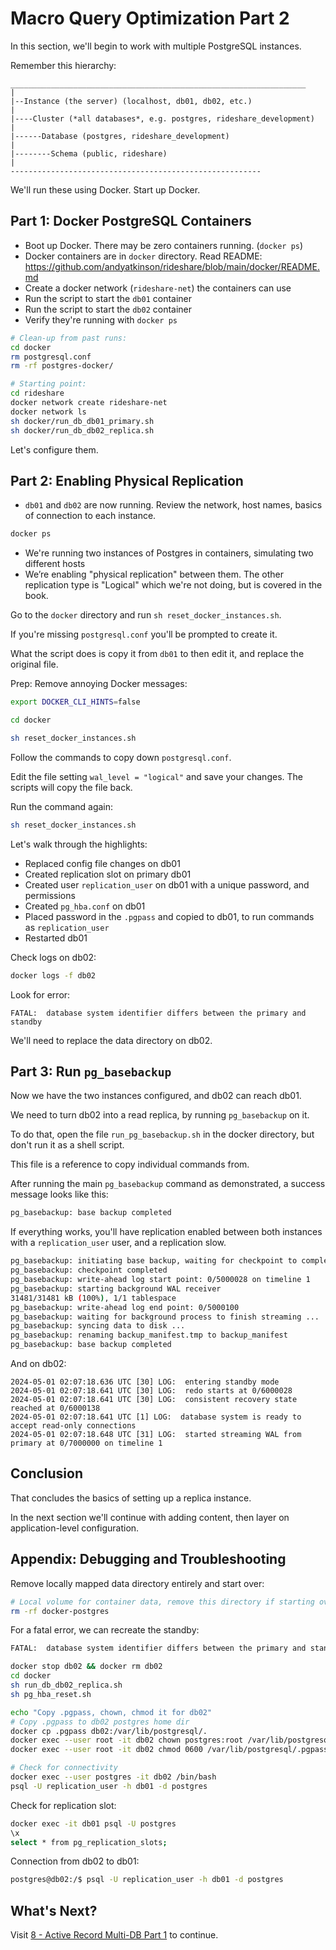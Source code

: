 # Macro Query Optimization Part 2

In this section, we'll begin to work with multiple PostgreSQL instances.

Remember this hierarchy:
```
__________________________________________________________________
|
|--Instance (the server) (localhost, db01, db02, etc.)
|
|----Cluster (*all databases*, e.g. postgres, rideshare_development)
|
|------Database (postgres, rideshare_development)
|
|--------Schema (public, rideshare)
|
--------------------------------------------------------
```

We'll run these using Docker. Start up Docker.

## Part 1: Docker PostgreSQL Containers
- Boot up Docker. There may be zero containers running. (`docker ps`)
- Docker containers are in `docker` directory. Read README: <https://github.com/andyatkinson/rideshare/blob/main/docker/README.md>
- Create a docker network (`rideshare-net`) the containers can use
- Run the script to start the `db01` container
- Run the script to start the `db02` container
- Verify they're running with `docker ps`

```sh
# Clean-up from past runs:
cd docker
rm postgresql.conf
rm -rf postgres-docker/

# Starting point:
cd rideshare
docker network create rideshare-net
docker network ls
sh docker/run_db_db01_primary.sh
sh docker/run_db_db02_replica.sh
```

Let's configure them.

## Part 2: Enabling Physical Replication
- `db01` and `db02` are now running. Review the network, host names, basics of connection to each instance.

```sh
docker ps
```

- We're running two instances of Postgres in containers, simulating two different hosts
- We’re enabling "physical replication" between them. The other replication type is "Logical" which we're not doing, but is covered in the book.

Go to the `docker` directory and run `sh reset_docker_instances.sh`.

If you're missing `postgresql.conf` you'll be prompted to create it.

What the script does is copy it from `db01` to then edit it, and replace the original file.

Prep: Remove annoying Docker messages:
```sh
export DOCKER_CLI_HINTS=false
```

```sh
cd docker

sh reset_docker_instances.sh
```

Follow the commands to copy down `postgresql.conf`.

Edit the file setting `wal_level = "logical"` and save your changes. The scripts will copy the file back.

Run the command again:

```sh
sh reset_docker_instances.sh
```

Let's walk through the highlights:
- Replaced config file changes on db01
- Created replication slot on primary db01
- Created user `replication_user` on db01 with a unique password, and permissions
- Created `pg_hba.conf` on db01
- Placed password in the `.pgpass` and copied to db01, to run commands as `replication_user`
- Restarted db01

Check logs on db02:
```sh
docker logs -f db02
```

Look for error:
```
FATAL:  database system identifier differs between the primary and standby
```

We'll need to replace the data directory on db02.

## Part 3: Run `pg_basebackup`
Now we have the two instances configured, and db02 can reach db01.

We need to turn db02 into a read replica, by running `pg_basebackup` on it.

To do that, open the file `run_pg_basebackup.sh` in the docker directory, but don't run it as a shell script.

This file is a reference to copy individual commands from.

After running the main `pg_basebackup` command as demonstrated, a success message looks like this:

```sh
pg_basebackup: base backup completed
```

If everything works, you'll have replication enabled between both instances with a `replication_user` user,
and a replication slow.

```sh
pg_basebackup: initiating base backup, waiting for checkpoint to complete
pg_basebackup: checkpoint completed
pg_basebackup: write-ahead log start point: 0/5000028 on timeline 1
pg_basebackup: starting background WAL receiver
31481/31481 kB (100%), 1/1 tablespace
pg_basebackup: write-ahead log end point: 0/5000100
pg_basebackup: waiting for background process to finish streaming ...
pg_basebackup: syncing data to disk ...
pg_basebackup: renaming backup_manifest.tmp to backup_manifest
pg_basebackup: base backup completed
```

And on db02:
```
2024-05-01 02:07:18.636 UTC [30] LOG:  entering standby mode
2024-05-01 02:07:18.641 UTC [30] LOG:  redo starts at 0/6000028
2024-05-01 02:07:18.641 UTC [30] LOG:  consistent recovery state reached at 0/6000138
2024-05-01 02:07:18.641 UTC [1] LOG:  database system is ready to accept read-only connections
2024-05-01 02:07:18.648 UTC [31] LOG:  started streaming WAL from primary at 0/7000000 on timeline 1
```


## Conclusion
That concludes the basics of setting up a replica instance.

In the next section we'll continue with adding content, then layer on application-level configuration.


## Appendix: Debugging and Troubleshooting
Remove locally mapped data directory entirely and start over:
```sh
# Local volume for container data, remove this directory if starting over
rm -rf docker-postgres
```

For a fatal error, we can recreate the standby:
```sh
FATAL:  database system identifier differs between the primary and standby

docker stop db02 && docker rm db02
cd docker
sh run_db_db02_replica.sh
sh pg_hba_reset.sh

echo "Copy .pgpass, chown, chmod it for db02"
# Copy .pgpass to db02 postgres home dir
docker cp .pgpass db02:/var/lib/postgresql/.
docker exec --user root -it db02 chown postgres:root /var/lib/postgresql/.pgpass
docker exec --user root -it db02 chmod 0600 /var/lib/postgresql/.pgpass

# Check for connectivity
docker exec --user postgres -it db02 /bin/bash
psql -U replication_user -h db01 -d postgres
```

Check for replication slot:
```sh
docker exec -it db01 psql -U postgres
\x
select * from pg_replication_slots;
```

Connection from db02 to db01:
```sh
postgres@db02:/$ psql -U replication_user -h db01 -d postgres
```

## What's Next?
Visit [8 - Active Record Multi-DB Part 1](/docs/workshop/8_active_record_multi-db_prep_part_1.md) to continue.
